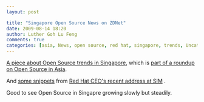 ```yaml
---
layout: post

title: "Singapore Open Source News on ZDNet"
date: 2009-08-14 18:20
author: Luther Goh Lu Feng
comments: true
categories: [asia, News, open source, red hat, singapore, trends, Uncategorized, zdnet]
---
```

<a href="http://www.zdnetasia.com/news/software/0,39044164,62056390,00.htm">A piece about Open Source trends in Singapore</a>, which is <a href="http://www.zdnetasia.com/news/software/0,39044164,62056314,00.htm">part of a roundup on Open Source in Asia</a>.

And <a href="http://www.zdnetasia.com/news/software/0,39044164,62056569,00.htm">some snippets</a> from <a href="http://linuxnus.org/2009/07/27/red-hat-ceo-comes-to-singapore/">Red Hat CEO's recent address at SIM</a> .

Good to see Open Source in Singapre growing slowly but steadily.
